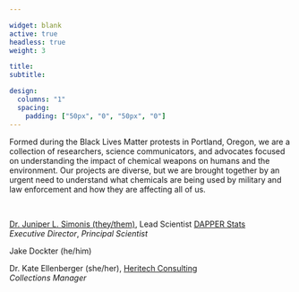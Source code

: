 ```yaml
---

widget: blank
active: true
headless: true
weight: 3

title:
subtitle:

design:
  columns: "1"
  spacing:
    padding: ["50px", "0", "50px", "0"]
---
```



Formed during the Black Lives Matter protests in Portland, Oregon, we are a collection of researchers, science communicators, and advocates focused on understanding the impact of chemical weapons on humans and the environment. 
Our projects are diverse, but we are brought together by an urgent need to understand what chemicals are being used by military and law enforcement and how they are affecting all of us.

<br>

[Dr. Juniper L. Simonis (they/them)](https://www.dapperstats.com/author/dr.-juniper-l.-simonis/), Lead Scientist [DAPPER Stats](https://www.dapperstats.com)  
*Executive Director*, *Principal Scientist*

Jake Dockter (he/him)  

Dr. Kate Ellenberger (she/her), [Heritech Consulting](https://heritechconsulting.com/)  
*Collections Manager*
